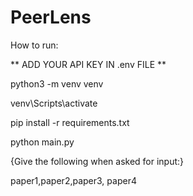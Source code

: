 # PeerLens


How to run:

**  ADD YOUR API KEY IN .env FILE  **

python3 -m venv venv

venv\Scripts\activate

pip install -r requirements.txt

python main.py

{Give the following when asked for input:}

paper1,paper2,paper3, paper4
